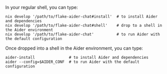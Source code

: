 In your regular shell, you can type:

    nix develop '/path/to/flake-aider-chat#install'  # to install Aider and dependencies
    nix develop '/path/to/flake-aider-chat#shell'    # drop to a shell in the Aider environment
    nix develop '/path/to/flake-aider-chat'          # to run Aider with the default configuration

Once dropped into a shell in the Aider environment, you can type:

    aider-install               # to install Aider and dependencies
    aider --config=$AIDER_CONF  # to run Aider with the default configuration

